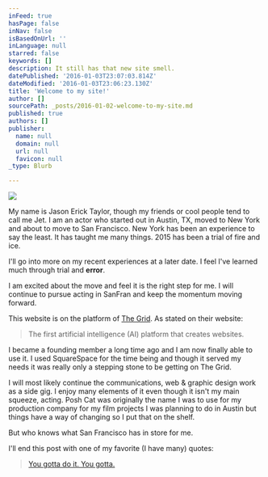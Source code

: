 ```yaml
---
inFeed: true
hasPage: false
inNav: false
isBasedOnUrl: ''
inLanguage: null
starred: false
keywords: []
description: It still has that new site smell.
datePublished: '2016-01-03T23:07:03.814Z'
dateModified: '2016-01-03T23:06:23.130Z'
title: 'Welcome to my site!'
author: []
sourcePath: _posts/2016-01-02-welcome-to-my-site.md
published: true
authors: []
publisher:
  name: null
  domain: null
  url: null
  favicon: null
_type: Blurb

---
```

![](https://the-grid-user-content.s3-us-west-2.amazonaws.com/b2da2381-3df9-49d7-aab3-2654f7e4d41c.jpg)

My name is Jason Erick Taylor, though my friends or cool people tend to call me Jet. I am an actor who started out in Austin, TX, moved to New York and about to move to San Francisco.  New York has been an experience to say the least. It has taught me many things. 2015 has been a trial of fire and ice. 

I'll go into more on my recent experiences at a later date. I feel I've learned much through trial and **error**. 

I am excited about the move and feel it is the right step for me. I will continue to pursue acting in SanFran and keep the momentum moving forward.

This website is on the platform of [The Grid][0]. As stated on their website:

> The first artificial intelligence (AI) platform that creates websites.

I became a founding member a long time ago and I am now finally able to use it. I used SquareSpace for the time being and though it served my needs it was really only a stepping stone to be getting on The Grid. 

I will most likely continue the communications, web & graphic design work as a side gig. I enjoy many elements of it even though it isn't my main squeeze, acting. Posh Cat was originally the name I was to use for my production company for my film projects I was planning to do in Austin but things have a way of changing so I put that on the shelf. 

But who knows what San Francisco has in store for me. 

I'll end this post with one of my favorite (I have many) quotes:

> [You gotta do it. You gotta.][1]



[0]: https://thegrid.io/
[1]: https://www.youtube.com/watch?v=BurOF6X4EXc